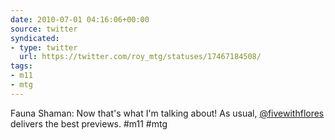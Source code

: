 ```yaml
---
date: 2010-07-01 04:16:06+00:00
source: twitter
syndicated:
- type: twitter
  url: https://twitter.com/roy_mtg/statuses/17467184508/
tags:
- m11
- mtg
---
```


Fauna Shaman: Now that's what I'm talking about! As usual, [@fivewithflores](https://twitter.com/fivewithflores/) delivers the best previews. #m11 #mtg